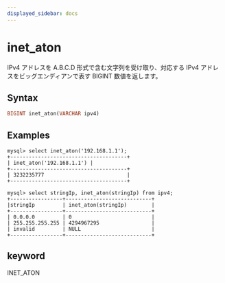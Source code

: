 ```yaml
---
displayed_sidebar: docs
---
```


# inet_aton

IPv4 アドレスを A.B.C.D 形式で含む文字列を受け取り、対応する IPv4 アドレスをビッグエンディアンで表す BIGINT 数値を返します。

## Syntax

```Haskell
BIGINT inet_aton(VARCHAR ipv4)
```

## Examples

```Plain Text
mysql> select inet_aton('192.168.1.1'); 
+--------------------------------------+ 
| inet_aton('192.168.1.1') | 
+--------------------------------------+ 
| 3232235777                           | 
+--------------------------------------+ 

mysql> select stringIp, inet_aton(stringIp) from ipv4; 
+-----------------+----------------------------+ 
|stringIp         | inet_aton(stringIp)        | 
+-----------------+----------------------------+ 
| 0.0.0.0         | 0                          | 
| 255.255.255.255 | 4294967295                 | 
| invalid         | NULL                       | 
+-----------------+----------------------------+ 
```

## keyword

INET_ATON
